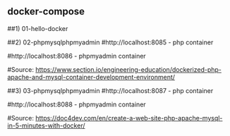 ## docker-compose 

##1) 01-hello-docker


##2) 02-phpmysqlphpmyadmin
#http://localhost:8085           - php container

#http://localhost:8086           - phpmyadmin container

#Source: https://www.section.io/engineering-education/dockerized-php-apache-and-mysql-container-development-environment/


##3) 03-phpmysqlphpmyadmin
#http://localhost:8087           - php container

#http://localhost:8088           - phpmyadmin container

#Source: https://doc4dev.com/en/create-a-web-site-php-apache-mysql-in-5-minutes-with-docker/
